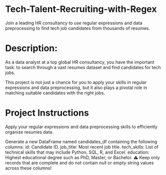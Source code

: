 # Tech-Talent-Recruiting-with-Regex
Join a leading HR consultancy to use regular expressions and data preprocessing to find tech job candidates from thousands of resumes.


# Description: 
As a data analyst at a top global HR consultancy, you have the important task: to search through a vast resumes dataset and find candidates for tech jobs.

This project is not just a chance for you to apply your skills in regular expressions and data preprocessing, but it also plays a pivotal role in matching suitable candidates with the right jobs.

# Project Instructions
Apply your regular expressions and data preprocessing skills to efficiently organize resumes data.

Generate a new DataFrame named candidates_df containing the following columns:
id: Candidate ID.
job_title: Most recent job title.
tech_skills: List of technical skills that may include Python, SQL, R, and Excel.
education: Highest educational degree such as PhD, Master, or Bachelor.
⚠️ Keep only records that are complete and do not contain null or empty string values across these columns!
